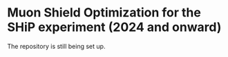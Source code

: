 # Muon Shield Optimization for the SHiP experiment (2024 and onward)

The repository is still being set up.
